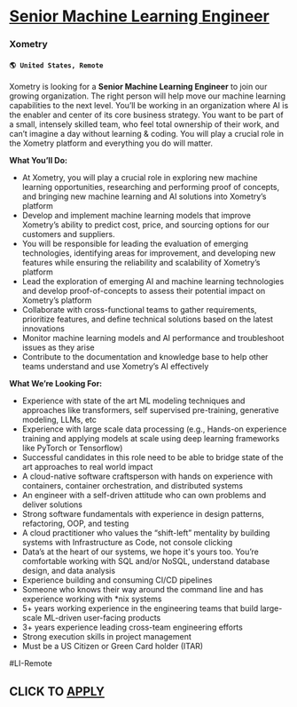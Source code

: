 # [Senior Machine Learning Engineer](https://www.remotewlb.com/apply/senior-machine-learning-engineer-127453)  
### Xometry  
#### `🌎 United States, Remote`  

Xometry is looking for a **Senior Machine Learning Engineer** to join our growing organization. The right person will help move our machine learning capabilities to the next level. You’ll be working in an organization where AI is the enabler and center of its core business strategy. You want to be part of a small, intensely skilled team, who feel total ownership of their work, and can’t imagine a day without learning & coding. You will play a crucial role in the Xometry platform and everything you do will matter.

**What You’ll Do:**

  * At Xometry, you will play a crucial role in exploring new machine learning opportunities, researching and performing proof of concepts, and bringing new machine learning and AI solutions into Xometry’s platform
  * Develop and implement machine learning models that improve Xometry’s ability to predict cost, price, and sourcing options for our customers and suppliers.
  * You will be responsible for leading the evaluation of emerging technologies, identifying areas for improvement, and developing new features while ensuring the reliability and scalability of Xometry’s platform
  * Lead the exploration of emerging AI and machine learning technologies and develop proof-of-concepts to assess their potential impact on Xometry’s platform
  * Collaborate with cross-functional teams to gather requirements, prioritize features, and define technical solutions based on the latest innovations
  * Monitor machine learning models and AI performance and troubleshoot issues as they arise
  * Contribute to the documentation and knowledge base to help other teams understand and use Xometry’s AI effectively

**What We’re Looking For:**

  * Experience with state of the art ML modeling techniques and approaches like transformers, self supervised pre-training, generative modeling, LLMs, etc
  * Experience with large scale data processing (e.g., Hands-on experience training and applying models at scale using deep learning frameworks like PyTorch or Tensorflow)
  * Successful candidates in this role need to be able to bridge state of the art approaches to real world impact
  * A cloud-native software craftsperson with hands on experience with containers, container orchestration, and distributed systems
  * An engineer with a self-driven attitude who can own problems and deliver solutions
  * Strong software fundamentals with experience in design patterns, refactoring, OOP, and testing
  * A cloud practitioner who values the “shift-left” mentality by building systems with Infrastructure as Code, not console clicking
  * Data’s at the heart of our systems, we hope it's yours too. You’re comfortable working with SQL and/or NoSQL, understand database design, and data analysis
  * Experience building and consuming CI/CD pipelines
  * Someone who knows their way around the command line and has experience working with *nix systems
  * 5+ years working experience in the engineering teams that build large-scale ML-driven user-facing products
  * 3+ years experience leading cross-team engineering efforts
  * Strong execution skills in project management
  * Must be a US Citizen or Green Card holder (ITAR)

#LI-Remote

  
## CLICK TO [APPLY](https://www.remotewlb.com/apply/senior-machine-learning-engineer-127453)


